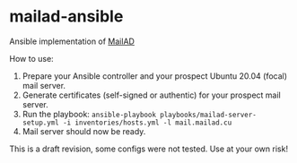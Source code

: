 # mailad-ansible
Ansible implementation of [MailAD](https://github.com/stdevPavelmc/mailad)

How to use:

1. Prepare your Ansible controller and your prospect Ubuntu 20.04 (focal) mail server.
2. Generate certificates (self-signed or authentic) for your prospect mail server.
3. Run the playbook: `ansible-playbook playbooks/mailad-server-setup.yml -i inventories/hosts.yml -l mail.mailad.cu`
4. Mail server should now be ready.

This is a draft revision, some configs were not tested. Use at your own risk!
